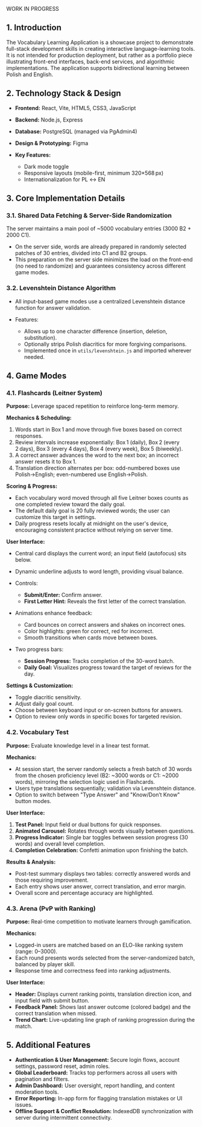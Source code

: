 WORK IN PROGRESS

## 1. Introduction

The Vocabulary Learning Application is a showcase project to demonstrate full-stack development skills in creating interactive language-learning tools. It is not intended for production deployment, but rather as a portfolio piece illustrating front-end interfaces, back-end services, and algorithmic implementations. The application supports bidirectional learning between Polish and English.

## 2. Technology Stack & Design

* **Frontend:** React, Vite, HTML5, CSS3, JavaScript
* **Backend:** Node.js, Express
* **Database:** PostgreSQL (managed via PgAdmin4)
* **Design & Prototyping:** Figma
* **Key Features:**

  * Dark mode toggle
  * Responsive layouts (mobile-first, minimum 320×568 px)
  * Internationalization for PL ↔ EN

## 3. Core Implementation Details

### 3.1. Shared Data Fetching & Server-Side Randomization

The server maintains a main pool of \~5000 vocabulary entries (3000 B2 + 2000 C1).

* On the server side, words are already prepared in randomly selected patches of 30 entries, divided into C1 and B2 groups.
* This preparation on the server side minimizes the load on the front-end (no need to randomize) and guarantees consistency across different game modes.

### 3.2. Levenshtein Distance Algorithm

* All input-based game modes use a centralized Levenshtein distance function for answer validation.
* Features:

  * Allows up to one character difference (insertion, deletion, substitution).
  * Optionally strips Polish diacritics for more forgiving comparisons.
  * Implemented once in `utils/levenshtein.js` and imported wherever needed.

## 4. Game Modes

### 4.1. Flashcards (Leitner System)

**Purpose:** Leverage spaced repetition to reinforce long-term memory.

**Mechanics & Scheduling:**

1. Words start in Box 1 and move through five boxes based on correct responses.
2. Review intervals increase exponentially: Box 1 (daily), Box 2 (every 2 days), Box 3 (every 4 days), Box 4 (every week), Box 5 (biweekly).
3. A correct answer advances the word to the next box; an incorrect answer resets it to Box 1.
4. Translation direction alternates per box: odd-numbered boxes use Polish→English; even-numbered use English→Polish.

**Scoring & Progress:**

* Each vocabulary word moved through all five Leitner boxes counts as one completed review toward the daily goal.
* The default daily goal is 20 fully reviewed words; the user can customize this target in settings.
* Daily progress resets locally at midnight on the user's device, encouraging consistent practice without relying on server time.

**User Interface:**

* Central card displays the current word; an input field (autofocus) sits below.
* Dynamic underline adjusts to word length, providing visual balance.
* Controls:

  * **Submit/Enter:** Confirm answer.
  * **First Letter Hint:** Reveals the first letter of the correct translation.
* Animations enhance feedback:

  * Card bounces on correct answers and shakes on incorrect ones.
  * Color highlights: green for correct, red for incorrect.
  * Smooth transitions when cards move between boxes.
* Two progress bars:

  * **Session Progress:** Tracks completion of the 30-word batch.
  * **Daily Goal:** Visualizes progress toward the target of reviews for the day.

**Settings & Customization:**

* Toggle diacritic sensitivity.
* Adjust daily goal count.
* Choose between keyboard input or on-screen buttons for answers.
* Option to review only words in specific boxes for targeted revision.

### 4.2. Vocabulary Test

**Purpose:** Evaluate knowledge level in a linear test format.

**Mechanics:**

* At session start, the server randomly selects a fresh batch of 30 words from the chosen proficiency level (B2: \~3000 words or C1: \~2000 words), mirroring the selection logic used in Flashcards.
* Users type translations sequentially; validation via Levenshtein distance.
* Option to switch between "Type Answer" and "Know/Don’t Know" button modes.

**User Interface:**

1. **Test Panel:** Input field or dual buttons for quick responses.
2. **Animated Carousel:** Rotates through words visually between questions.
3. **Progress Indicator:** Single bar toggles between session progress (30 words) and overall level completion.
4. **Completion Celebration:** Confetti animation upon finishing the batch.

**Results & Analysis:**

* Post-test summary displays two tables: correctly answered words and those requiring improvement.
* Each entry shows user answer, correct translation, and error margin.
* Overall score and percentage accuracy are highlighted.

### 4.3. Arena (PvP with Ranking)

**Purpose:** Real-time competition to motivate learners through gamification.

**Mechanics:**

* Logged-in users are matched based on an ELO-like ranking system (range: 0–3000).
* Each round presents words selected from the server-randomized batch, balanced by player skill.
* Response time and correctness feed into ranking adjustments.

**User Interface:**

* **Header:** Displays current ranking points, translation direction icon, and input field with submit button.
* **Feedback Panel:** Shows last answer outcome (colored badge) and the correct translation when missed.
* **Trend Chart:** Live-updating line graph of ranking progression during the match.

## 5. Additional Features

* **Authentication & User Management:** Secure login flows, account settings, password reset, admin roles.
* **Global Leaderboard:** Tracks top performers across all users with pagination and filters.
* **Admin Dashboard:** User oversight, report handling, and content moderation tools.
* **Error Reporting:** In-app form for flagging translation mistakes or UI issues.
* **Offline Support & Conflict Resolution:** IndexedDB synchronization with server during intermittent connectivity.
